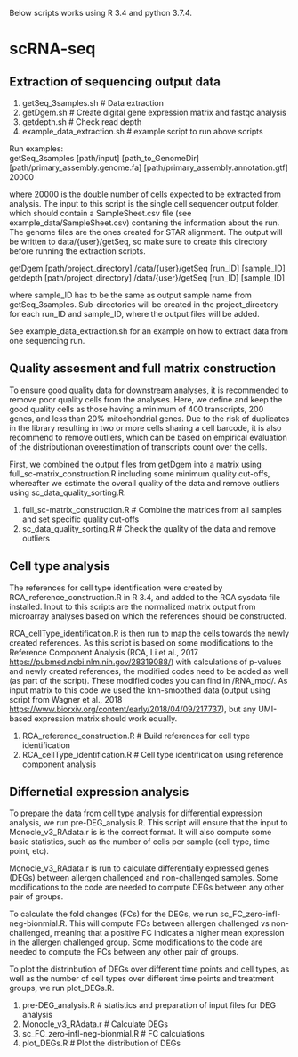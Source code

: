 Below scripts works using R 3.4 and python 3.7.4. 

# scRNA-seq
## Extraction of sequencing output data

1. getSeq_3samples.sh # Data extraction
2. getDgem.sh # Create digital gene expression matrix and fastqc analysis
3. getdepth.sh # Check read depth
4. example_data_extraction.sh # example script to run above scripts

Run examples:  
getSeq_3samples [path/input] [path_to_GenomeDir] [path/primary_assembly.genome.fa] [path/primary_assembly.annotation.gtf] 20000 

where 20000 is the double number of cells expected to be extracted from analysis. The input to this script is the single cell sequencer output folder, which should contain a SampleSheet.csv file (see example_data/SampleSheet.csv) contaning the information about the run. The genome files are the ones created for STAR alignment. The output will be written to data/{user}/getSeq, so make sure to create this directory before running the extraction scripts. 

getDgem [path/project_directory] /data/{user}/getSeq [run_ID] [sample_ID]  
getdepth [path/project_directory] /data/{user}/getSeq [run_ID] [sample_ID]  

where sample_ID has to be the same as output sample name from getSeq_3samples. Sub-directories will be created in the project_directory for each run_ID and sample_ID, where the output files will be added. 

See example_data_extraction.sh for an example on how to extract data from one sequencing run. 

## Quality assesment and full matrix construction

To ensure good quality data for downstream analyses, it is recommended to remove poor quality cells from the analyses. Here, we define and keep the good quality cells as those having a minimum of 400 transcripts, 200 genes, and less than 20% mitochondrial genes. Due to the risk of duplicates in the library resulting in two or more cells sharing a cell barcode, it is also recommend to remove outliers, which can be based on empirical evaluation of the distributionan overestimation of transcripts count over the cells. 

First, we combined the output files from getDgem into a matrix using full_sc-matrix_construction.R including some minimum quality cut-offs, whereafter we estimate the overall quality of the data and remove outliers using sc_data_quality_sorting.R. 

1. full_sc-matrix_construction.R # Combine the matrices from all samples and set specific quality cut-offs
2. sc_data_quality_sorting.R # Check the quality of the data and remove outliers

## Cell type analysis

The references for cell type identification were created by RCA_reference_construction.R in R 3.4, and added to the RCA sysdata file installed. Input to this scripts are the normalized matrix output from microarray analyses based on which the references should be constructed.   

RCA_cellType_identification.R is then run to map the cells towards the newly created references. As this script is based on some modifications to the Reference Component Analysis (RCA, Li et al., 2017 https://pubmed.ncbi.nlm.nih.gov/28319088/) with calculations of p-values and newly created references, the modified codes need to be added as well (as part of the script). These modified codes you can find in /RNA_mod/. As input matrix to this code we used the knn-smoothed data (output using script from Wagner et al., 2018 https://www.biorxiv.org/content/early/2018/04/09/217737), but any UMI-based expression matrix should work equally.  

1. RCA_reference_construction.R # Build references for cell type identification
2. RCA_cellType_identification.R # Cell type identification using reference component analysis

## Differnetial expression analysis 

To prepare the data from cell type analysis for differential expression analysis, we run pre-DEG_analysis.R. This script will ensure that the input to Monocle_v3_RAdata.r is is the correct format. It will also compute some basic statistics, such as the number of cells per sample (cell type, time point, etc). 

Monocle_v3_RAdata.r is run to calculate differentially expressed genes (DEGs) between allergen challenged and non-challenged samples. Some modifications to the code are needed to compute DEGs between any other pair of groups.

To calculate the fold changes (FCs) for the DEGs, we run sc_FC_zero-infl-neg-bionmial.R. This will compute FCs between allergen challenged vs non-challenged, meaning that a positive FC indicates a higher mean expression in the allergen challenged group. Some modifications to the code are needed to compute the FCs between any other pair of groups.

To plot the distrinbution of DEGs over different time points and cell types, as well as the number of cell types over different time points and treatment groups, we run plot_DEGs.R. 

1. pre-DEG_analysis.R # statistics and preparation of input files for DEG analysis  
2. Monocle_v3_RAdata.r # Calculate DEGs
3. sc_FC_zero-infl-neg-bionmial.R # FC calculations
4. plot_DEGs.R # Plot the distribution of DEGs
